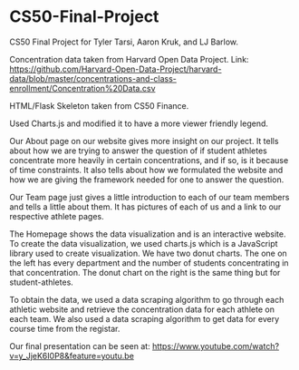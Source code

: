 # CS50-Final-Project
CS50 Final Project for Tyler Tarsi, Aaron Kruk, and LJ Barlow.

Concentration data taken from Harvard Open Data Project. Link: https://github.com/Harvard-Open-Data-Project/harvard-data/blob/master/concentrations-and-class-enrollment/Concentration%20Data.csv

HTML/Flask Skeleton taken from CS50 Finance.

Used Charts.js and modified it to have a more viewer friendly legend.


Our About page on our website gives more insight on our project. It tells about how we are trying to answer the question of if
student athletes concentrate more heavily in certain concentrations, and if so, is it because of time constraints. It also tells
about how we formulated the website and how we are giving the framework needed for one to answer the question.


Our Team page just gives a little introduction to each of our team members and tells a little about them. It has pictures of each of
us and a link to our respective athlete pages.


The Homepage shows the data visualization and is an interactive website. To create the data visualization, we used charts.js which
is a JavaScript library used to create visualization. We have two donut charts. The one on the left has every department and the
number of students concentrating in that concentration. The donut chart on the right is the same thing but for student-athletes.


To obtain the data, we used a data scraping algorithm to go through each athletic website and retrieve the concentration data
for each athlete on each team. We also used a data scraping algorithm to get data for every course time from the registar.


Our final presentation can be seen at: https://www.youtube.com/watch?v=y_JjeK6I0P8&feature=youtu.be
